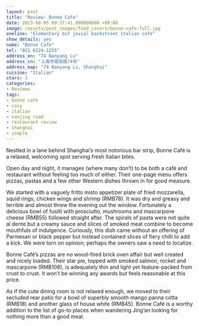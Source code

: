 ```yaml
---
layout: post
title: "Review: Bonne Cafe"
date: 2013-08-05 09:37:41.000000000 +08:00
image: /assets/post_images/food_covers/bonne-cafe-full.jpg
oneline: "Elementary but jovial backstreet italian cafe"
show_details: yes
name: "Bonne Cafe"
tel: "021 6224-1255"
address_en: "74 Nanyang Lu"
address_cn: "上海市南阳路74号"
address_map: "74 Nanyang Lu, Shanghai"
cuisine: "Italian"
stars: 3
categories:
- Reviews
tags:
- bonne cafe
- cosy
- italian
- nanjing road
- restaurant review
- shanghai
- simple
---
```

Nestled in a lane behind Shanghai’s most notorious bar strip, Bonne Café is a relaxed, welcoming spot serving fresh Italian bites.

Open day and night, it manages (where many don’t) to be both a café and restaurant without feeling too much of either. Their one-page menu offers pizzas, pastas and a few other Western dishes thrown in for good measure.

We started with a vaguely fritto misto appetizer plate of fried mozzarella, squid rings, chicken wings and shrimp (RMB78). It was dry and greasy and terrible and almost threw the evening out the window. Fortunately a delicious bowl of fusilli with prosciutto, mushrooms and mascarpone cheese (RMB55) followed straight after. The spirals of pasta were not quite al dente but a creamy sauce and slices of smoked meat combine to become mouthfuls of indulgence. Curiously, this dish came without an offering of Parmesan or black pepper but instead contained slices of fiery chilli to add a kick. We were torn on opinion; perhaps the owners saw a need to localize.

Bonne Café’s pizzas are no wood-fired brick oven affair but well created and nicely loaded. Their star pie, topped with smoked salmon, rocket and mascarpone (RMB108), is adequately thin and light yet feature-packed from crust to crust. It won’t be winning any awards but feels reasonable at this price.

As if the cute dining room is not relaxed enough, we moved to their secluded rear patio for a bowl of superbly smooth mango panna cotta (RMB18) and another glass of house white (RMB45). Bonne Café is a worthy addition to the list of go-to places when wandering Jing’an looking for nothing more than a good meal.
